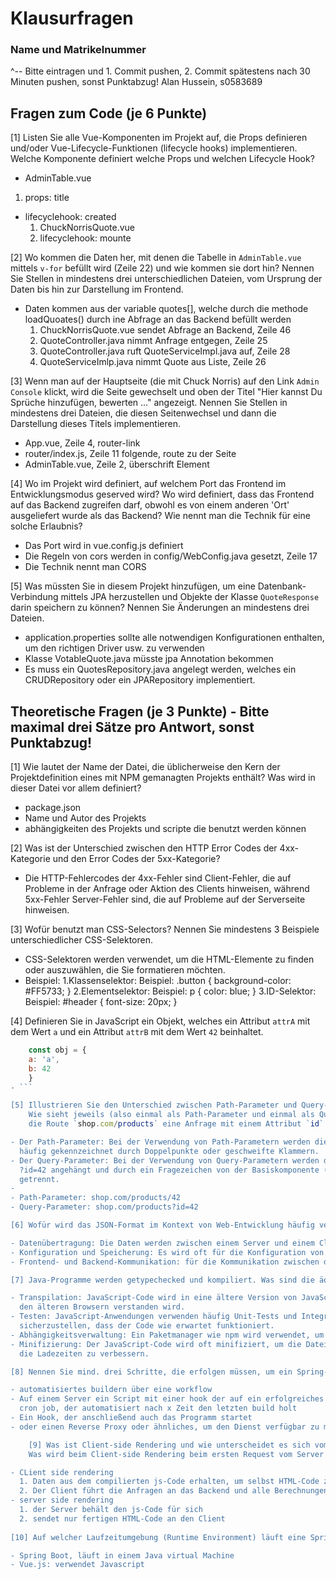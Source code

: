 # Klausurfragen

### Name und Matrikelnummer 
^-- Bitte eintragen und 1. Commit pushen, 2. Commit spätestens nach 30 Minuten pushen, sonst Punktabzug!
Alan Hussein, s0583689
## Fragen zum Code (je 6 Punkte)

[1] Listen Sie alle Vue-Komponenten im Projekt auf, die Props definieren und/oder Vue-Lifecycle-Funktionen (lifecycle hooks) implementieren.
    Welche Komponente definiert welche Props und welchen Lifecycle Hook?

- AdminTable.vue
 1. props: title
- lifecyclehook: created
  1. ChuckNorrisQuote.vue
  2. lifecyclehook: mounte

[2] Wo kommen die Daten her, mit denen die Tabelle in `AdminTable.vue` mittels `v-for` befüllt wird (Zeile 22) und wie kommen sie dort hin?
    Nennen Sie Stellen in mindestens drei unterschiedlichen Dateien, vom Ursprung der Daten bis hin zur Darstellung im Frontend.

- Daten kommen aus der variable quotes[], welche durch die methode loadQuoates() durch ine Abfrage an das Backend befüllt werden
  1. ChuckNorrisQuote.vue sendet Abfrage an Backend, Zeile 46
  2. QuoteController.java nimmt Anfrage entgegen, Zeile 25
  3. QuoteController.java ruft QuoteServiceImpl.java auf, Zeile 28
  4. QuoteServiceImlp.java nimmt Quote aus Liste, Zeile 26

[3] Wenn man auf der Hauptseite (die mit Chuck Norris) auf den Link `Admin Console` klickt, wird die Seite gewechselt und oben der Titel "Hier kannst Du Sprüche hinzufügen, bewerten ..." angezeigt.
    Nennen Sie Stellen in mindestens drei Dateien, die diesen Seitenwechsel und dann die Darstellung dieses Titels implementieren.

- App.vue, Zeile 4, router-link
- router/index.js, Zeile 11 folgende, route zu der Seite
- AdminTable.vue, Zeile 2, überschrift Element

[4] Wo im Projekt wird definiert, auf welchem Port das Frontend im Entwicklungsmodus geserved wird?
    Wo wird definiert, dass das Frontend auf das Backend zugreifen darf, obwohl es von einem anderen 'Ort' ausgeliefert wurde als das Backend?
    Wie nennt man die Technik für eine solche Erlaubnis?

- Das Port wird in vue.config.js definiert
- Die Regeln von cors werden in config/WebConfig.java gesetzt, Zeile 17
- Die Technik nennt man CORS


[5] Was müssten Sie in diesem Projekt hinzufügen, um eine Datenbank-Verbindung mittels JPA herzustellen und Objekte der Klasse `QuoteResponse` darin speichern zu können?
    Nennen Sie Änderungen an mindestens drei Dateien.

- application.properties sollte alle notwendigen Konfigurationen enthalten, um den richtigen Driver usw. zu verwenden
- Klasse VotableQuote.java müsste jpa Annotation bekommen
- Es muss ein QuotesRepository.java angelegt werden, welches ein CRUDRepository oder ein JPARepository implementiert.

## Theoretische Fragen (je 3 Punkte) - Bitte maximal drei Sätze pro Antwort, sonst Punktabzug!

[1] Wie lautet der Name der Datei, die üblicherweise den Kern der Projektdefinition eines mit NPM gemanagten Projekts enthält?
    Was wird in dieser Datei vor allem definiert?

- package.json
- Name und Autor des Projekts
- abhängigkeiten des Projekts und scripte die benutzt werden können

[2] Was ist der Unterschied zwischen den HTTP Error Codes der 4xx-Kategorie und den Error Codes der 5xx-Kategorie?

-  Die HTTP-Fehlercodes der 4xx-Fehler sind Client-Fehler, die auf Probleme in der Anfrage oder
   Aktion des Clients hinweisen, während 5xx-Fehler Server-Fehler sind, die auf Probleme auf
   der Serverseite hinweisen.

[3] Wofür benutzt man CSS-Selectors? Nennen Sie mindestens 3 Beispiele unterschiedlicher CSS-Selektoren.

- CSS-Selektoren werden verwendet, um die HTML-Elemente zu finden oder auszuwählen, die Sie formatieren möchten.
- Beispiel:
  1.Klassenselektor: Beispiel: .button { background-color: #FF5733; }
  2.Elementselektor: Beispiel: p { color: blue; }
  3.ID-Selektor: Beispiel: #header { font-size: 20px; }

[4] Definieren Sie in JavaScript ein Objekt, welches ein Attribut `attrA` mit dem Wert `a` und ein Attribut `attrB` mit dem Wert `42` beinhaltet.
```js
    const obj = {
    a: 'a',
    b: 42
    }
- ```

[5] Illustrieren Sie den Unterschied zwischen Path-Parameter und Query-Parameter (auch Request-Parameter genannt): 
    Wie sieht jeweils (also einmal als Path-Parameter und einmal als Query-Parameter) die Request-URL aus, wenn an 
    die Route `shop.com/products` eine Anfrage mit einem Attribut `id` und einem dazugehörigen Wert `42` gesendet werden soll?

- Der Path-Parameter: Bei der Verwendung von Path-Parametern werden diese direkt in die URL-Pfadstruktur /products/42 eingebettet,
  häufig gekennzeichnet durch Doppelpunkte oder geschweifte Klammern.
- Der Query-Parameter: Bei der Verwendung von Query-Parametern werden diese an die URL
  ?id=42 angehängt und durch ein Fragezeichen von der Basiskomponente (dem Pfad)
  getrennt.
- 
- Path-Parameter: shop.com/products/42
- Query-Parameter: shop.com/products?id=42

[6] Wofür wird das JSON-Format im Kontext von Web-Entwicklung häufig verwendet?

- Datenübertragung: Die Daten werden zwischen einem Server und einem Client im Browser auszutauschen.
- Konfiguration und Speicherung: Es wird oft für die Konfiguration von Anwendungen verwendet.
- Frontend- und Backend-Kommunikation: für die Kommunikation zwischen dem Frontend und backend in einer Webanwendung wird es auch verwendet.

[7] Java-Programme werden getypechecked und kompiliert. Was sind die äquivalenten Schritte bzw. Tools im Build-Prozess eines JavaScript-Programms?

- Transpilation: JavaScript-Code wird in eine ältere Version von JavaScript transpiriert, die von
  den älteren Browsern verstanden wird.
- Testen: JavaScript-Anwendungen verwenden häufig Unit-Tests und Integrationstests, um
  sicherzustellen, dass der Code wie erwartet funktioniert.
- Abhängigkeitsverwaltung: Ein Paketmanager wie npm wird verwendet, um Abhängigkeiten zu verwalten.
- Minifizierung: Der JavaScript-Code wird oft minifiziert, um die Dateigröße zu reduzieren und
  die Ladezeiten zu verbessern.

[8] Nennen Sie mind. drei Schritte, die erfolgen müssen, um ein Spring-Boot-Programm automatisiert zu deployen und somit öffentlich im Web verfügbar zu machen? 

- automatisiertes buildern über eine workflow
- Auf einem Server ein Script mit einer hook der auf ein erfolgreiches build reagiert, oder einen
  cron job, der automatisiert nach x Zeit den letzten build holt
- Ein Hook, der anschließend auch das Programm startet
- oder einen Reverse Proxy oder ähnliches, um den Dienst verfügbar zu machen.

    [9] Was ist Client-side Rendering und wie unterscheidet es sich vom Server-side Redering? 
    Was wird beim Client-side Rendering beim ersten Request vom Server an den Client (Browser) zurückgeliefert?

- CLient side rendering
  1. Daten aus dem compilierten js-Code erhalten, um selbst HTML-Code zu erzeugen
  2. Der Client führt die Anfragen an das Backend und alle Berechnungen selbst aus
- server side rendering
  1. der Server behält den js-Code für sich
  2. sendet nur fertigen HTML-Code an den Client
  
[10] Auf welcher Laufzeitumgebung (Runtime Environment) läuft eine Spring Boot Anwendung und auf welcher Laufzeitumgebung läuft eine Vue.js Anwendung.

- Spring Boot, läuft in einem Java virtual Machine
- Vue.js: verwendet Javascript

